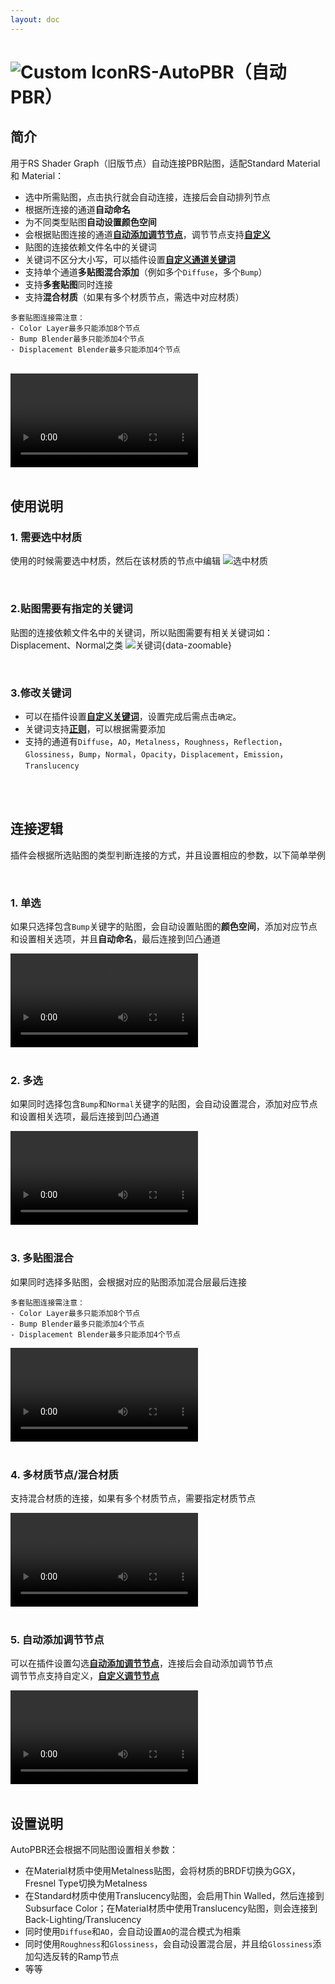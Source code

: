 ```yaml
---
layout: doc
---
```

# <span class="h1-icon"><img src="/img/RS-AutoPBR.webp" alt="Custom Icon"></span>RS-AutoPBR（自动PBR）

## 简介

用于RS Shader Graph（旧版节点）自动连接PBR贴图，适配Standard Material和 Material：

- 选中所需贴图，点击执行就会自动连接，连接后会自动排列节点
- 根据所连接的通道**自动命名**
- 为不同类型贴图**自动设置颜色空间**
- 会根据贴图连接的通道[**自动添加调节节点**](01-RSG-setting#自动添加调节节点)，调节节点支持[**自定义**](01-RSG-setting#自定义颜色-黑白调节节点)
- 贴图的连接依赖文件名中的关键词
- 关键词不区分大小写，可以插件设置[**自定义通道关键词**](01-RSG-setting#自定义通道关键词)
- 支持单个通道**多贴图混合添加**（例如多个`Diffuse`，多个`Bump`）
- 支持**多套贴图**同时连接
- 支持**混合材质**（如果有多个材质节点，需选中对应材质）

```
多套贴图连接需注意：
- Color Layer最多只能添加8个节点
- Bump Blender最多只能添加4个节点
- Displacement Blender最多只能添加4个节点

```
<br />

<video controls>
  <source src="/img/rs-nodesg-2-autopbr-01.webm" type="video/webm">
</video>


<br />
<br />

## 使用说明

### 1. 需要选中材质
使用的时候需要选中材质，然后在该材质的节点中编辑
![选中材质](/img/select_rs_material.gif)

<br />

### 2.贴图需要有指定的关键词

贴图的连接依赖文件名中的关键词，所以贴图需要有相关关键词如：Displacement、Normal之类
![关键词](/img/keywords_for_file_names.webp){data-zoomable}


<br />

### 3.修改关键词

- 可以在插件设置[**自定义关键词**](01-RSG-setting#自定义通道关键词)，设置完成后需点击`确定`。  
- 关键词支持[**正则**](01-RSG-setting#正则使用)，可以根据需要添加
- 支持的通道有`Diffuse`，`AO`，`Metalness`，`Roughness`，`Reflection`，`Glossiness`，`Bump`，`Normal`，`Opacity`，`Displacement`，`Emission`，`Translucency`

<br />
<br />

## 连接逻辑
插件会根据所选贴图的类型判断连接的方式，并且设置相应的参数，以下简单举例

<br />

### 1. 单选
如果只选择包含`Bump`关键字的贴图，会自动设置贴图的**颜色空间**，添加对应节点和设置相关选项，并且**自动命名**，最后连接到凹凸通道

<video controls>
  <source src="/img/rs-nodesg-2-autopbr-02.webm" type="video/webm">
</video>

<br />
<br />

### 2. 多选
如果同时选择包含`Bump`和`Normal`关键字的贴图，会自动设置混合，添加对应节点和设置相关选项，最后连接到凹凸通道

<video controls>
  <source src="/img/rs-nodesg-2-autopbr-03.webm" type="video/webm">
</video>

<br />
<br />


### 3. 多贴图混合
如果同时选择多贴图，会根据对应的贴图添加混合层最后连接

```
多套贴图连接需注意：
- Color Layer最多只能添加8个节点
- Bump Blender最多只能添加4个节点
- Displacement Blender最多只能添加4个节点

```

<video controls>
  <source src="/img/rs-nodesg-2-autopbr-04.webm" type="video/webm">
</video>


<br />
<br />


### 4. 多材质节点/混合材质
支持混合材质的连接，如果有多个材质节点，需要指定材质节点

<video controls>
  <source src="/img/rs-nodesg-2-autopbr-05.webm" type="video/webm">
</video>


<br />
<br />

### 5. 自动添加调节节点
可以在插件设置勾选[**自动添加调节节点**](01-RSG-setting#自动添加调节节点)，连接后会自动添加调节节点  
调节节点支持自定义，[**自定义调节节点**](01-RSG-setting#自定义颜色-黑白调节节点)

<video controls>
  <source src="/img/rs-nodesg-2-autopbr-06.webm" type="video/webm">
</video>


<br />
<br />


## 设置说明
AutoPBR还会根据不同贴图设置相关参数：

- 在Material材质中使用Metalness贴图，会将材质的BRDF切换为GGX，Fresnel Type切换为Metalness
- 在Standard材质中使用Translucency贴图，会启用Thin Walled，然后连接到Subsurface Color；在Material材质中使用Translucency贴图，则会连接到Back-Lighting/Translucency
- 同时使用`Diffuse`和`AO`，会自动设置`AO`的混合模式为相乘
- 同时使用`Roughness`和`Glossiness`，会自动设置混合层，并且给`Glossiness`添加勾选反转的Ramp节点
- 等等


